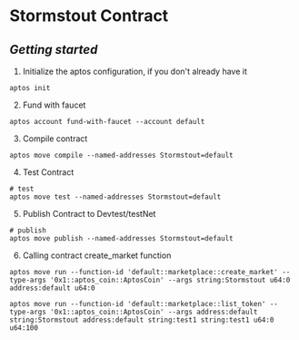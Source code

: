 # Stormstout Contract

## *Getting started*

1. Initialize the aptos configuration, if you don't already have it

```shell
aptos init
```
2. Fund with faucet
```shell
aptos account fund-with-faucet --account default
```

3. Compile contract

```shell
aptos move compile --named-addresses Stormstout=default
```
4. Test Contract

```shell
# test
aptos move test --named-addresses Stormstout=default
```

5. Publish Contract to Devtest/testNet

```shell
# publish
aptos move publish --named-addresses Stormstout=default
```

6. Calling contract create_market function

```shell
aptos move run --function-id 'default::marketplace::create_market' --type-args '0x1::aptos_coin::AptosCoin' --args string:Stormstout u64:0 address:default u64:0 
```

```shell
aptos move run --function-id 'default::marketplace::list_token' --type-args '0x1::aptos_coin::AptosCoin' --args address:default string:Stormstout address:default string:test1 string:test1 u64:0 u64:100
```